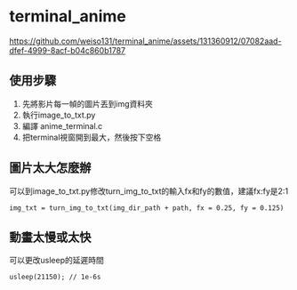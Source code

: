 # terminal_anime


https://github.com/weiso131/terminal_anime/assets/131360912/07082aad-dfef-4999-8acf-b04c860b1787




## 使用步驟
1. 先將影片每一幀的圖片丟到img資料夾
2. 執行image_to_txt.py
3. 編譯 anime_terminal.c
4. 把terminal視窗開到最大，然後按下空格
## 圖片太大怎麼辦
可以到image_to_txt.py修改turn_img_to_txt的輸入fx和fy的數值，建議fx:fy是2:1

```python=
img_txt = turn_img_to_txt(img_dir_path + path, fx = 0.25, fy = 0.125)
```

## 動畫太慢或太快
可以更改usleep的延遲時間
```c=
usleep(21150); // 1e-6s
```
